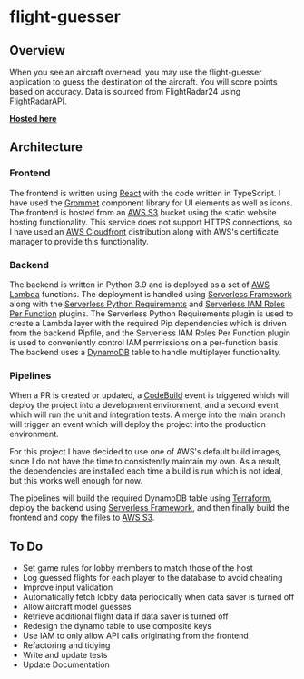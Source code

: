 # flight-guesser

## Overview
When you see an aircraft overhead, you may use the flight-guesser application to guess the destination of the aircraft.
You will score points based on accuracy. Data is sourced from FlightRadar24 using [FlightRadarAPI](https://github.com/JeanExtreme002/FlightRadarAPI).

[**Hosted here**](https://flight-guesser.net)


## Architecture
### Frontend
The frontend is written using [React](https://reactjs.org/) with the code written in TypeScript. I have used the [Grommet](https://v2.grommet.io/) component library for UI elements as well as icons.
The frontend is hosted from an [AWS S3](https://aws.amazon.com/s3/) bucket using the static website hosting functionality. This service does not support HTTPS connections, so I have used an [AWS Cloudfront](https://aws.amazon.com/cloudfront/) distribution along with AWS's certificate manager to provide this functionality.

### Backend
The backend is written in Python 3.9 and is deployed as a set of [AWS Lambda](https://aws.amazon.com/lambda/) functions. The deployment is handled using [Serverless Framework](https://www.serverless.com/framework/) along with the [Serverless Python Requirements](https://www.serverless.com/plugins/serverless-python-requirements) and [Serverless IAM Roles Per Function](https://www.serverless.com/plugins/serverless-iam-roles-per-function) plugins. The Serverless Python Requirements plugin is used to create a Lambda layer with the required Pip dependencies which is driven from the backend Pipfile, and the Serverless IAM Roles Per Function plugin is used to conveniently control IAM permissions on a per-function basis.
The backend uses a [DynamoDB](https://aws.amazon.com/dynamodb/) table to handle multiplayer functionality.

### Pipelines
When a PR is created or updated, a [CodeBuild](https://aws.amazon.com/codebuild/) event is triggered which will deploy the project into a development environment, and a second event which will run the unit and integration tests. A merge into the main branch will trigger an event which will deploy the project into the production environment.

For this project I have decided to use one of AWS's default build images, since I do not have the time to consistently maintain my own. As a result, the dependencies are installed each time a build is run which is not ideal, but this works well enough for now.

The pipelines will build the required DynamoDB table using [Terraform](https://www.terraform.io/), deploy the backend using [Serverless Framework](https://www.serverless.com/framework/), and then finally build the frontend and copy the files to [AWS S3](https://aws.amazon.com/s3/).

## To Do
-   Set game rules for lobby members to match those of the host
-   Log guessed flights for each player to the database to avoid cheating
-   Improve input validation
-   Automatically fetch lobby data periodically when data saver is turned off
-   Allow aircraft model guesses
-   Retrieve additional flight data if data saver is turned off
-   Redesign the dynamo table to use composite keys
-   Use IAM to only allow API calls originating from the frontend
-   Refactoring and tidying
-   Write and update tests
-   Update Documentation
